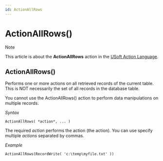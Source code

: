```yaml
---
id: ActionAllRows
---
```


# ActionAllRows()



> [!NOTE]
> This article is about the **ActionAllRows** action in the [USoft Action Language](/docs/Task_flow/Action_Language_reference/USoft_Action_Language.md).

## **ActionAllRows()**

Performs one or more actions on all retrieved records of the current table. This is NOT necessarily the set of all records in the database table.

You cannot use the ActionAllRows() action to perform data manipulations on multiple records.

*Syntax*

```
ActionAllRows( *action*, ... )
```

The required *action* performs the action (the action). You can use specify multiple *actions* separated by commas.

*Example*

```
ActionAllRows(RecordWrite( 'c:\temp\myfile.txt' ))
```

 